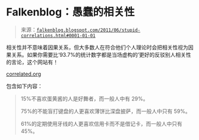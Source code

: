 <!--yml

分类：未分类

日期：2024 年 5 月 12 日 20:53:06

-->

# Falkenblog：愚蠢的相关性

> 来源：[`falkenblog.blogspot.com/2011/06/stupid-correlations.html#0001-01-01`](http://falkenblog.blogspot.com/2011/06/stupid-correlations.html#0001-01-01)

相关性并不意味着因果关系，但大多数人在符合他们个人理论时会把相关性视为因果关系。如果你需要比‘93.7%的统计数字都是当场虚构的’更好的反驳别人相关性的言论，这个网站有！

[correlated.org](http://www.correlated.org/)

包含如下内容：

> 15%不喜欢蛋黄酱的人是好舞者，而一般人中有 29%。
> 
> 75%的不能盲打键盘的人更喜欢薄饼比深盘披萨，而一般人中只有 59%。
> 
> 61%的定期使用牙线的人更喜欢信用卡而不是借记卡，而一般人中只有 45%。
